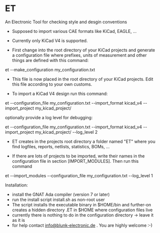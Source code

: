 # ET
An Electronic Tool for checking style and desgin conventions
- Supposed to import various CAE formats like KiCad, EAGLE, ...
- Currently only KiCad V4 is supported.

- First change into the root directory of your KiCad projects and generate a configuration file where prefixes, units of measurement and other things are defined with this command:

 et --make_configuration my_configuration.txt

- This file is now placed in the root directory of your KiCad projects. Edit this file according to your own customs.

- To import a KiCad V4 design run this command: 

 et --configuration_file my_configuration.txt --import_format kicad_v4 --import_project my_kicad_project/

 optionally provide a log level for debugging:

 et --configuration_file my_configuration.txt --import_format kicad_v4 --import_project my_kicad_project/ --log_level 2

- ET creates in the projects root directory a folder named "ET" where you find logfiles, reports, netlists, statistics, BOMs, ...

- If there are lots of projects to be imported, write their names in the configuration file in section [IMPORT_MODULES]. Then run this command

 et --import_modules --configuration_file my_configuration.txt --log_level 1

Installation:
- install the GNAT Ada compiler (version 7 or later)
- run the install script install.sh as non-root user
- The script installs the executable binary in $HOME/bin and further-on creates a hidden directory .ET in $HOME where configuration files live
- currently there is nothing to do in the configuration directory -> leave it as it is
- for help contact info@blunk-electronic.de . You are highly welcome :-)
